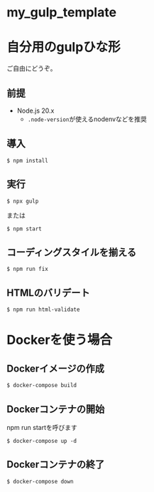 my_gulp_template
=====================

# 自分用のgulpひな形

ご自由にどうぞ。

## 前提
* Node.js 20.x
    * `.node-version`が使えるnodenvなどを推奨


## 導入
```
$ npm install
```

## 実行
```
$ npx gulp
```
または
```
$ npm start
```

## コーディングスタイルを揃える
```
$ npm run fix
```

## HTMLのバリデート

```
$ npm run html-validate
```

# Dockerを使う場合

## Dockerイメージの作成
```
$ docker-compose build
```
## Dockerコンテナの開始
npm run startを呼びます
```
$ docker-compose up -d
```
## Dockerコンテナの終了
```
$ docker-compose down
```

